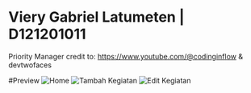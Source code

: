 # Viery Gabriel Latumeten | D121201011
Priority Manager
credit to: https://www.youtube.com/@codinginflow & devtwofaces


#Preview
![Home](https://user-images.githubusercontent.com/112059210/207759178-918852ff-030a-4743-aca8-0037426031ea.jpg)
![Tambah Kegiatan](https://user-images.githubusercontent.com/112059210/207759173-e49a55a8-4ba6-482c-9c78-f8d36b9a510e.jpg)
![Edit Kegiatan](https://user-images.githubusercontent.com/112059210/207759167-d712a9bc-71bc-4c76-b73e-22e4534e60fc.jpg)
